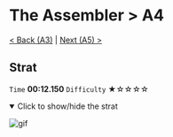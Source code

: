 # The Assembler > A4

[< Back (A3)](https://github.com/Doublevil/scbspeedrun/blob/main/levels/A/A3.md) | [Next (A5) >](https://github.com/Doublevil/scbspeedrun/blob/main/levels/A/A5.md)

## Strat

`Time` **00:12.150** `Difficulty` ★☆☆☆☆
<details open>
  <summary>Click to show/hide the strat</summary>

  ![gif](https://github.com/Doublevil/scbspeedrun/blob/main/media/levels/A/A4_Strat.webp)
</details>
